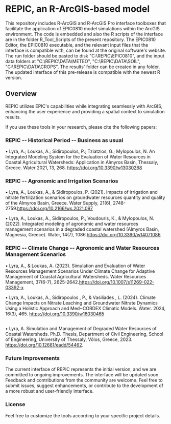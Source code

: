 # REPIC, an R-ArcGIS-based model

This repository includes R-ArcGIS and R-ArcGIS Pro interface toolboxes that facilitate the application of EPIC0810 model simulations within the ArcGIS environment.
The code is embedded and also the R scripts of the interface are in the folder R_Tool_Scripts of the present repository.
The EPIC0810 Editor, the EPIC0810 executable, and the relevant input files that the interface is compatible with, can be found at the original software's website.
The run folder should be pasted to disk "C:\REPIC\EPIC0810", and the input data folders at "C:\REPIC\DATA\METEO", "C:\REPIC\DATA\SOIL", "C:\REPIC\DATA\CROPS". The results' folder can be created in any folder.
The updated interface of this pre-release is compatible with the newest R version. 

## Overview
REPIC utilizes EPIC's capabilities while integrating seamlessly with ArcGIS, enhancing the user experience and providing a spatial context to simulation results.

If you use these tools in your research, please cite the following papers:

### REPIC -- Historical Period -- Business as usual
•	Lyra, A.; Loukas, A.; Sidiropoulos, P.; Tziatzios, G.; Mylopoulos, N. An Integrated Modeling System for the Evaluation of Water Resources in Coastal Agricultural Watersheds: Application in Almyros Basin, Thessaly, Greece. Water 2021, 13, 268. https://doi.org/10.3390/w13030268

### REPIC -- Agronomic and Irrigation Scenarios
•	Lyra, A., Loukas, A., & Sidiropoulos, P. (2021). Impacts of irrigation and nitrate fertilization scenarios on groundwater resources quantity and quality of the Almyros Basin, Greece. Water Supply, 21(6), 2748-2759.https://doi.org/10.2166/ws.2021.097

•	Lyra, A., Loukas, A., Sidiropoulos, P., Voudouris, K., & Mylopoulos, N. (2022). Integrated modeling of agronomic and water resources management scenarios in a degraded coastal watershed (Almyros Basin, Magnesia, Greece). Water, 14(7), 1086.https://doi.org/10.3390/w14071086

### REPIC -- Climate Change -- Agronomic and Water Resources Management Scenarios
•	Lyra, A., & Loukas, A. (2023). Simulation and Evaluation of Water Resources Management Scenarios Under Climate Change for Adaptive Management of Coastal Agricultural Watersheds. Water Resources Management, 37(6-7), 2625-2642.https://doi.org/10.1007/s11269-022-03392-x

•	Lyra, A., Loukas, A., Sidiropoulos , P., & Vasiliades , L. (2024). Climate Change Impacts on Nitrate Leaching and Groundwater Nitrate Dynamics Using a Holistic Approach and Med‒CORDEX Climatic Models. Water. 2024, 16(3), 465. https://doi.org/10.3390/w16030465
##
•	Lyra, A. Simulation and Management of Degraded Water Resources of Coastal Watersheds. Ph.D. Thesis, Department of Civil Engineering, School of Engineering, University of Thessaly, Vólos, Greece, 2023. https://doi.org/10.12681/eadd/54462.

### Future Improvements
The current interface of REPIC represents the initial version, and we are committed to ongoing improvements. The interface will be updated soon. Feedback and contributions from the community are welcome. Feel free to submit issues, suggest enhancements, or contribute to the development of a more robust and user-friendly interface.

### License
Feel free to customize the tools according to your specific project details.
